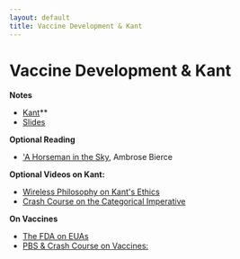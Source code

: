 ```yaml
---
layout: default
title: Vaccine Development & Kant
---
```


# Vaccine Development & Kant

**Notes**
+ [Kant](notes)**
+ [Slides](slides.pdf)

**Optional Reading**
+ ['A Horseman in the Sky](Horseman.pdf), Ambrose Bierce 


**Optional Videos on Kant:**

+ [Wireless Philosophy on Kant's Ethics](https://youtu.be/F6UQLiHB0k0)
+ [Crash Course on the Categorical Imperative](https://youtu.be/8bIys6JoEDw)

**On Vaccines**

+ [The FDA on EUAs](https://youtu.be/iGkwaESsGBQ)
+ [PBS & Crash Course on Vaccines:](https://ny.pbslearningmedia.org/resource/227d8f5e-89e9-4272-88cb-93533dc88dec/your-immune-system-natural-born-killer-crash-course-biology-32/)


